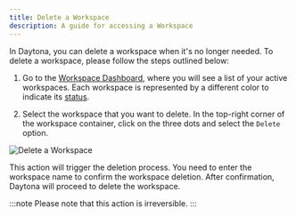 ```yaml
---
title: Delete a Workspace
description: A guide for accessing a Workspace
---
```


In Daytona, you can delete a workspace when it's no longer needed. To delete a workspace, please follow the steps outlined below:

1. Go to the [Workspace Dashboard](https://daytona.work/), where you will see a list of your active workspaces. Each workspace is represented by a different color to indicate its [status](../workspaces#workspace-lifecycle).


2. Select the workspace that you want to delete. In the top-right corner of the workspace container, click on the three dots and select the `Delete` option.

![Delete a Workspace](../src/assets/delete.jpg)

This action will trigger the deletion process. You need to enter the workspace name to confirm the workspace deletion. After confirmation, Daytona will proceed to delete the workspace.

:::note
Please note that this action is irreversible.
:::
